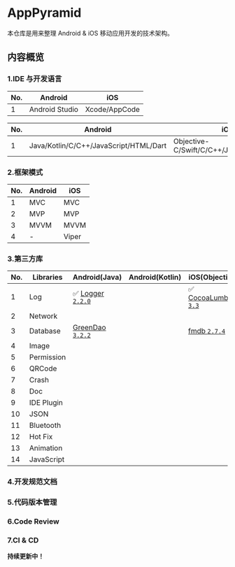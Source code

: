 # AppPyramid

本仓库是用来整理 Android & iOS 移动应用开发的技术架构。

## 内容概览

### 1.IDE 与开发语言

|No.|Android|iOS
|---|---|---
|1|Android Studio|Xcode/AppCode

|No.|Android|iOS
|---|---|---
|1|Java/Kotlin/C/C++/JavaScript/HTML/Dart|Objective-C/Swift/C/C++/JavaScript/HTML

### 2.框架模式

|No.|Android|iOS
|---|---|---
|1|MVC|MVC
|2|MVP|MVP
|3|MVVM|MVVM
|4|-|Viper

### 3.第三方库

|No.|Libraries|Android(Java)|Android(Kotlin)|iOS(Objective-C)|iOS(Swift)
|---|---|---|---|---|---
|1|Log|✅ [Logger `2.2.0`](https://github.com/orhanobut/logger) ||✅ [CocoaLumberjack `3.3`](https://github.com/CocoaLumberjack/CocoaLumberjack) |✅ [SwiftyBeaver `1.6.0`](https://github.com/SwiftyBeaver/SwiftyBeaver) 
|2|Network||
|3|Database|[GreenDao `3.2.2`](https://github.com/greenrobot/greenDAO)||[fmdb `2.7.4`](https://github.com/ccgus/fmdb)
|4|Image||
|5|Permission||
|6|QRCode||
|7|Crash||
|8|Doc||
|9|IDE Plugin||
|10|JSON||
|11|Bluetooth||
|12|Hot Fix||
|13|Animation||
|14|JavaScript||

### 4.开发规范文档

### 5.代码版本管理

### 6.Code Review

### 7.CI & CD

**持续更新中！**
